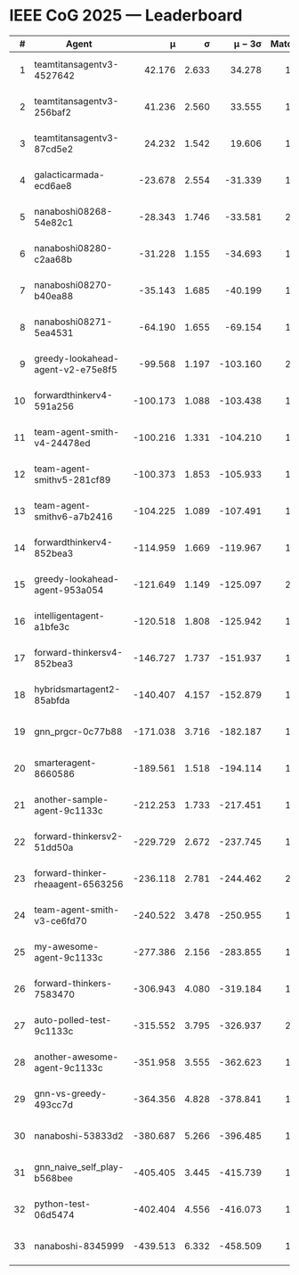 # IEEE CoG 2025 — Leaderboard

| # | Agent | μ | σ | μ − 3σ | Matches | Updated |
|---:|---|---:|---:|---:|---:|---|
| 1 | teamtitansagentv3-4527642 | 42.176 | 2.633 | 34.278 | 1600 | 2025-09-01 09:15 |
| 2 | teamtitansagentv3-256baf2 | 41.236 | 2.560 | 33.555 | 1978 | 2025-09-01 09:15 |
| 3 | teamtitansagentv3-87cd5e2 | 24.232 | 1.542 | 19.606 | 1818 | 2025-09-01 09:15 |
| 4 | galacticarmada-ecd6ae8 | -23.678 | 2.554 | -31.339 | 1780 | 2025-09-01 09:15 |
| 5 | nanaboshi08268-54e82c1 | -28.343 | 1.746 | -33.581 | 2040 | 2025-09-01 09:15 |
| 6 | nanaboshi08280-c2aa68b | -31.228 | 1.155 | -34.693 | 1880 | 2025-09-01 09:15 |
| 7 | nanaboshi08270-b40ea88 | -35.143 | 1.685 | -40.199 | 1840 | 2025-09-01 09:15 |
| 8 | nanaboshi08271-5ea4531 | -64.190 | 1.655 | -69.154 | 1760 | 2025-09-01 09:15 |
| 9 | greedy-lookahead-agent-v2-e75e8f5 | -99.568 | 1.197 | -103.160 | 2150 | 2025-09-01 09:15 |
| 10 | forwardthinkerv4-591a256 | -100.173 | 1.088 | -103.438 | 1418 | 2025-09-01 09:15 |
| 11 | team-agent-smith-v4-24478ed | -100.216 | 1.331 | -104.210 | 1600 | 2025-09-01 09:15 |
| 12 | team-agent-smithv5-281cf89 | -100.373 | 1.853 | -105.933 | 1820 | 2025-09-01 09:15 |
| 13 | team-agent-smithv6-a7b2416 | -104.225 | 1.089 | -107.491 | 1960 | 2025-09-01 09:15 |
| 14 | forwardthinkerv4-852bea3 | -114.959 | 1.669 | -119.967 | 1667 | 2025-09-01 09:15 |
| 15 | greedy-lookahead-agent-953a054 | -121.649 | 1.149 | -125.097 | 2050 | 2025-09-01 09:15 |
| 16 | intelligentagent-a1bfe3c | -120.518 | 1.808 | -125.942 | 1574 | 2025-09-01 09:15 |
| 17 | forward-thinkersv4-852bea3 | -146.727 | 1.737 | -151.937 | 1338 | 2025-09-01 09:15 |
| 18 | hybridsmartagent2-85abfda | -140.407 | 4.157 | -152.879 | 1480 | 2025-09-01 09:15 |
| 19 | gnn_prgcr-0c77b88 | -171.038 | 3.716 | -182.187 | 1600 | 2025-09-01 09:15 |
| 20 | smarteragent-8660586 | -189.561 | 1.518 | -194.114 | 1529 | 2025-09-01 09:15 |
| 21 | another-sample-agent-9c1133c | -212.253 | 1.733 | -217.451 | 1980 | 2025-09-01 09:15 |
| 22 | forward-thinkersv2-51dd50a | -229.729 | 2.672 | -237.745 | 1660 | 2025-09-01 09:15 |
| 23 | forward-thinker-rheaagent-6563256 | -236.118 | 2.781 | -244.462 | 2000 | 2025-09-01 09:15 |
| 24 | team-agent-smith-v3-ce6fd70 | -240.522 | 3.478 | -250.955 | 1580 | 2025-09-01 09:15 |
| 25 | my-awesome-agent-9c1133c | -277.386 | 2.156 | -283.855 | 1720 | 2025-09-01 09:15 |
| 26 | forward-thinkers-7583470 | -306.943 | 4.080 | -319.184 | 1940 | 2025-09-01 09:15 |
| 27 | auto-polled-test-9c1133c | -315.552 | 3.795 | -326.937 | 2020 | 2025-09-01 09:15 |
| 28 | another-awesome-agent-9c1133c | -351.958 | 3.555 | -362.623 | 1960 | 2025-09-01 09:15 |
| 29 | gnn-vs-greedy-493cc7d | -364.356 | 4.828 | -378.841 | 1940 | 2025-09-01 09:15 |
| 30 | nanaboshi-53833d2 | -380.687 | 5.266 | -396.485 | 1720 | 2025-09-01 09:15 |
| 31 | gnn_naive_self_play-b568bee | -405.405 | 3.445 | -415.739 | 1020 | 2025-09-01 09:15 |
| 32 | python-test-06d5474 | -402.404 | 4.556 | -416.073 | 1560 | 2025-09-01 09:15 |
| 33 | nanaboshi-8345999 | -439.513 | 6.332 | -458.509 | 1580 | 2025-09-01 09:15 |
